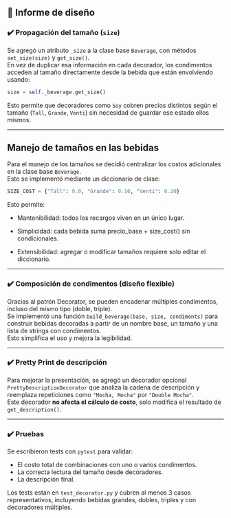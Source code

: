 
## 📝 Informe de diseño

### ✔️ Propagación del tamaño (`size`)

Se agregó un atributo `_size` a la clase base `Beverage`, con métodos `set_size(size)` y `get_size()`.  
En vez de duplicar esa información en cada decorador, los condimentos acceden al tamaño directamente desde la bebida que están envolviendo usando:

```python
size = self._beverage.get_size()
```

Esto permite que decoradores como `Soy` cobren precios distintos según el tamaño (`Tall`, `Grande`, `Venti`) sin necesidad de guardar ese estado ellos mismos.

---

## Manejo de tamaños en las bebidas

Para el manejo de los tamaños se decidió centralizar los costos adicionales en la clase base `Beverage`.  
Esto se implementó mediante un diccionario de clase:

```python
SIZE_COST = {"Tall": 0.0, "Grande": 0.10, "Venti": 0.20}
```
Esto permite:

- Mantenibilidad: todos los recargos viven en un único lugar.

- Simplicidad: cada bebida suma precio_base + size_cost() sin condicionales.

- Extensibilidad: agregar o modificar tamaños requiere solo editar el diccionario.

---

### ✔️ Composición de condimentos (diseño flexible)

Gracias al patrón Decorator, se pueden encadenar múltiples condimentos, incluso del mismo tipo (doble, triple).  
Se implementó una función `build_beverage(base, size, condiments)` para construir bebidas decoradas a partir de un nombre base, un tamaño y una lista de strings con condimentos.  
Esto simplifica el uso y mejora la legibilidad.

---

### ✔️ Pretty Print de descripción

Para mejorar la presentación, se agregó un decorador opcional `PrettyDescriptionDecorator` que analiza la cadena de descripción y reemplaza repeticiones como `"Mocha, Mocha"` por `"Double Mocha"`.  
Este decorador **no afecta el cálculo de costo**, solo modifica el resultado de `get_description()`.

---

### ✔️ Pruebas

Se escribieron tests con `pytest` para validar:
- El costo total de combinaciones con uno o varios condimentos.
- La correcta lectura del tamaño desde decoradores.
- La descripción final.

Los tests están en `test_decorator.py` y cubren al menos 3 casos representativos, incluyendo bebidas grandes, dobles, triples y con decoradores múltiples.
